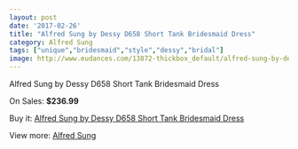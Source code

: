 ```yaml
---
layout: post
date: '2017-02-26'
title: "Alfred Sung by Dessy D658 Short Tank Bridesmaid Dress"
category: Alfred Sung
tags: ["unique","bridesmaid","style","dessy","bridal"]
image: http://www.eudances.com/13872-thickbox_default/alfred-sung-by-dessy-d658-short-tank-bridesmaid-dress.jpg
---
```

Alfred Sung by Dessy D658 Short Tank Bridesmaid Dress

On Sales: **$236.99**
<a href="https://www.eudances.com/en/alfred-sung/4166-alfred-sung-by-dessy-d658-short-tank-bridesmaid-dress.html"><amp-img layout="responsive" width="600" height="600" src="//www.eudances.com/13872-thickbox_default/alfred-sung-by-dessy-d658-short-tank-bridesmaid-dress.jpg" alt="Alfred Sung by Dessy D658 Short Tank Bridesmaid Dress 0" /></a>
<a href="https://www.eudances.com/en/alfred-sung/4166-alfred-sung-by-dessy-d658-short-tank-bridesmaid-dress.html"><amp-img layout="responsive" width="600" height="600" src="//www.eudances.com/13876-thickbox_default/alfred-sung-by-dessy-d658-short-tank-bridesmaid-dress.jpg" alt="Alfred Sung by Dessy D658 Short Tank Bridesmaid Dress 1" /></a>
<a href="https://www.eudances.com/en/alfred-sung/4166-alfred-sung-by-dessy-d658-short-tank-bridesmaid-dress.html"><amp-img layout="responsive" width="600" height="600" src="//www.eudances.com/13875-thickbox_default/alfred-sung-by-dessy-d658-short-tank-bridesmaid-dress.jpg" alt="Alfred Sung by Dessy D658 Short Tank Bridesmaid Dress 2" /></a>
<a href="https://www.eudances.com/en/alfred-sung/4166-alfred-sung-by-dessy-d658-short-tank-bridesmaid-dress.html"><amp-img layout="responsive" width="600" height="600" src="//www.eudances.com/13874-thickbox_default/alfred-sung-by-dessy-d658-short-tank-bridesmaid-dress.jpg" alt="Alfred Sung by Dessy D658 Short Tank Bridesmaid Dress 3" /></a>
<a href="https://www.eudances.com/en/alfred-sung/4166-alfred-sung-by-dessy-d658-short-tank-bridesmaid-dress.html"><amp-img layout="responsive" width="600" height="600" src="//www.eudances.com/13873-thickbox_default/alfred-sung-by-dessy-d658-short-tank-bridesmaid-dress.jpg" alt="Alfred Sung by Dessy D658 Short Tank Bridesmaid Dress 4" /></a>

Buy it: [Alfred Sung by Dessy D658 Short Tank Bridesmaid Dress](https://www.eudances.com/en/alfred-sung/4166-alfred-sung-by-dessy-d658-short-tank-bridesmaid-dress.html "Alfred Sung by Dessy D658 Short Tank Bridesmaid Dress")

View more: [Alfred Sung](https://www.eudances.com/en/52-alfred-sung "Alfred Sung")